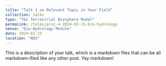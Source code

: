 ```yaml
---
title: "Talk 1 on Relevant Topic in Your Field"
collection: talks
type: "T&C Terrestrial Biosphere Model"
permalink: /talks/proj-4-2024-02-15-Eco-hydrology
venue: "Eco-Hydrology Module"
date: 2024-02-15
location: "NUS"
---
```


This is a description of your talk, which is a markdown files that can be all markdown-ified like any other post. Yay markdown!
